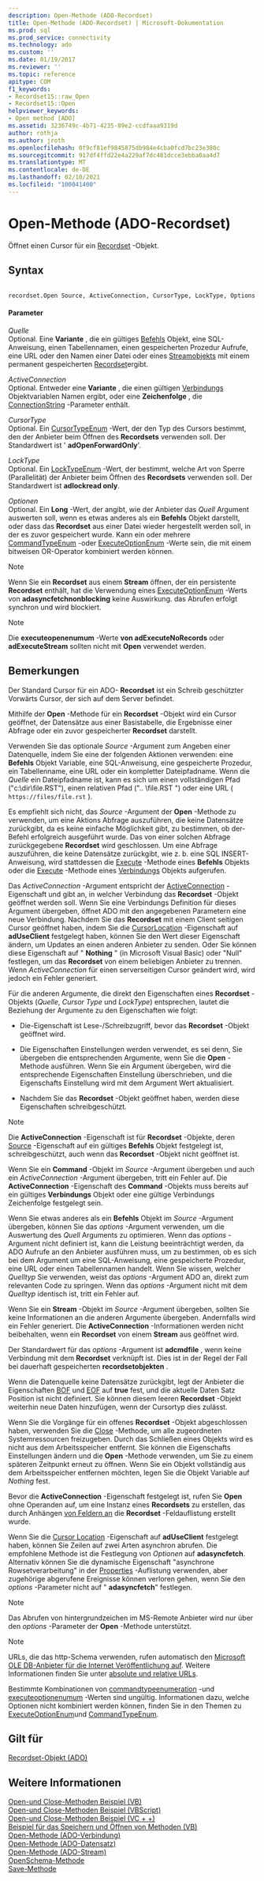 ```yaml
---
description: Open-Methode (ADO-Recordset)
title: Open-Methode (ADO-Recordset) | Microsoft-Dokumentation
ms.prod: sql
ms.prod_service: connectivity
ms.technology: ado
ms.custom: ''
ms.date: 01/19/2017
ms.reviewer: ''
ms.topic: reference
apitype: COM
f1_keywords:
- Recordset15::raw_Open
- Recordset15::Open
helpviewer_keywords:
- Open method [ADO]
ms.assetid: 3236749c-4b71-4235-89e2-ccdfaaa9319d
author: rothja
ms.author: jroth
ms.openlocfilehash: 0f9cf81ef9845875db984e4cba0fcd7bc23e380c
ms.sourcegitcommit: 917df4ffd22e4a229af7dc481dcce3ebba0aa4d7
ms.translationtype: MT
ms.contentlocale: de-DE
ms.lasthandoff: 02/10/2021
ms.locfileid: "100041400"
---
```

# <a name="open-method-ado-recordset"></a>Open-Methode (ADO-Recordset)
Öffnet einen Cursor für ein [Recordset](./recordset-object-ado.md) -Objekt.  
  
## <a name="syntax"></a>Syntax  
  
```  
  
recordset.Open Source, ActiveConnection, CursorType, LockType, Options  
```  
  
#### <a name="parameters"></a>Parameter  
 *Quelle*  
 Optional. Eine **Variante** , die ein gültiges [Befehls](./command-object-ado.md) Objekt, eine SQL-Anweisung, einen Tabellennamen, einen gespeicherten Prozedur Aufrufe, eine URL oder den Namen einer Datei oder eines [Streamobjekts](./stream-object-ado.md) mit einem permanent gespeicherten [Recordset](./recordset-object-ado.md)ergibt.  
  
 *ActiveConnection*  
 Optional. Entweder eine **Variante** , die einen gültigen [Verbindungs](./connection-object-ado.md) Objektvariablen Namen ergibt, oder eine **Zeichenfolge** , die [ConnectionString](./connectionstring-property-ado.md) -Parameter enthält.  
  
 *CursorType*  
 Optional. Ein [CursorTypeEnum](./cursortypeenum.md) -Wert, der den Typ des Cursors bestimmt, den der Anbieter beim Öffnen des **Recordsets** verwenden soll. Der Standardwert ist ' **adOpenForwardOnly**'.  
  
 *LockType*  
 Optional. Ein [LockTypeEnum](./locktypeenum.md) -Wert, der bestimmt, welche Art von Sperre (Parallelität) der Anbieter beim Öffnen des **Recordsets** verwenden soll. Der Standardwert ist **adlockread only**.  
  
 *Optionen*  
 Optional. Ein **Long** -Wert, der angibt, wie der Anbieter das *Quell* Argument auswerten soll, wenn es etwas anderes als ein **Befehls** Objekt darstellt, oder dass das **Recordset** aus einer Datei wieder hergestellt werden soll, in der es zuvor gespeichert wurde. Kann ein oder mehrere [CommandTypeEnum](./commandtypeenum.md) -oder [ExecuteOptionEnum](./executeoptionenum.md) -Werte sein, die mit einem bitweisen OR-Operator kombiniert werden können.  
  
> [!NOTE]
>  Wenn Sie ein **Recordset** aus einem **Stream** öffnen, der ein persistente **Recordset** enthält, hat die Verwendung eines [ExecuteOptionEnum](./executeoptionenum.md) -Werts von **adasyncfetchnonblocking** keine Auswirkung. das Abrufen erfolgt synchron und wird blockiert.  
  
> [!NOTE]
>  Die **executeopenenumum** -Werte **von adExecuteNoRecords** oder **adExecuteStream** sollten nicht mit **Open** verwendet werden.  
  
## <a name="remarks"></a>Bemerkungen  
 Der Standard Cursor für ein ADO- **Recordset** ist ein Schreib geschützter Vorwärts Cursor, der sich auf dem Server befindet.  
  
 Mithilfe der **Open** -Methode für ein **Recordset** -Objekt wird ein Cursor geöffnet, der Datensätze aus einer Basistabelle, die Ergebnisse einer Abfrage oder ein zuvor gespeicherter **Recordset** darstellt.  
  
 Verwenden Sie das optionale *Source* -Argument zum Angeben einer Datenquelle, indem Sie eine der folgenden Aktionen verwenden: eine **Befehls** Objekt Variable, eine SQL-Anweisung, eine gespeicherte Prozedur, ein Tabellenname, eine URL oder ein kompletter Dateipfadname. Wenn die *Quelle* ein Dateipfadname ist, kann es sich um einen vollständigen Pfad ("c:\dir\file.RST"), einen relativen Pfad (".. \file.RST ") oder eine URL ( `https://files/file.rst` ).  
  
 Es empfiehlt sich nicht, das *Source* -Argument der **Open** -Methode zu verwenden, um eine Aktions Abfrage auszuführen, die keine Datensätze zurückgibt, da es keine einfache Möglichkeit gibt, zu bestimmen, ob der-Befehl erfolgreich ausgeführt wurde. Das von einer solchen Abfrage zurückgegebene **Recordset** wird geschlossen. Um eine Abfrage auszuführen, die keine Datensätze zurückgibt, wie z. b. eine SQL INSERT-Anweisung, wird stattdessen die [Execute](./execute-method-ado-command.md) -Methode eines **Befehls** Objekts oder die [Execute](./execute-method-ado-connection.md) -Methode eines [Verbindungs](./connection-object-ado.md) Objekts aufgerufen.  
  
 Das *ActiveConnection* -Argument entspricht der [ActiveConnection](./activeconnection-property-ado.md) -Eigenschaft und gibt an, in welcher Verbindung das **Recordset** -Objekt geöffnet werden soll. Wenn Sie eine Verbindungs Definition für dieses Argument übergeben, öffnet ADO mit den angegebenen Parametern eine neue Verbindung. Nachdem Sie das **Recordset** mit einem Client seitigen Cursor geöffnet haben, indem Sie die [CursorLocation](./cursorlocation-property-ado.md) -Eigenschaft auf **adUseClient** festgelegt haben, können Sie den Wert dieser Eigenschaft ändern, um Updates an einen anderen Anbieter zu senden. Oder Sie können diese Eigenschaft auf " **Nothing** " (in Microsoft Visual Basic) oder "Null" festlegen, um das **Recordset** von einem beliebigen Anbieter zu trennen. Wenn *ActiveConnection* für einen serverseitigen Cursor geändert wird, wird jedoch ein Fehler generiert.  
  
 Für die anderen Argumente, die direkt den Eigenschaften eines **Recordset** -Objekts (*Quelle*, *Cursor Type* und *LockType*) entsprechen, lautet die Beziehung der Argumente zu den Eigenschaften wie folgt:  
  
-   Die-Eigenschaft ist Lese-/Schreibzugriff, bevor das **Recordset** -Objekt geöffnet wird.  
  
-   Die Eigenschaften Einstellungen werden verwendet, es sei denn, Sie übergeben die entsprechenden Argumente, wenn Sie die **Open** -Methode ausführen. Wenn Sie ein Argument übergeben, wird die entsprechende Eigenschaften Einstellung überschrieben, und die Eigenschafts Einstellung wird mit dem Argument Wert aktualisiert.  
  
-   Nachdem Sie das **Recordset** -Objekt geöffnet haben, werden diese Eigenschaften schreibgeschützt.  
  
> [!NOTE]
>  Die **ActiveConnection** -Eigenschaft ist für **Recordset** -Objekte, deren [Source](./source-property-ado-recordset.md) -Eigenschaft auf ein gültiges **Befehls** Objekt festgelegt ist, schreibgeschützt, auch wenn das **Recordset** -Objekt nicht geöffnet ist.  
  
 Wenn Sie ein **Command** -Objekt im *Source* -Argument übergeben und auch ein *ActiveConnection* -Argument übergeben, tritt ein Fehler auf. Die **ActiveConnection** -Eigenschaft des **Command** -Objekts muss bereits auf ein gültiges **Verbindungs** Objekt oder eine gültige Verbindungs Zeichenfolge festgelegt sein.  
  
 Wenn Sie etwas anderes als ein **Befehls** Objekt im *Source* -Argument übergeben, können Sie das *options* -Argument verwenden, um die Auswertung des *Quell* Arguments zu optimieren. Wenn das *options* -Argument nicht definiert ist, kann die Leistung beeinträchtigt werden, da ADO Aufrufe an den Anbieter ausführen muss, um zu bestimmen, ob es sich bei dem Argument um eine SQL-Anweisung, eine gespeicherte Prozedur, eine URL oder einen Tabellennamen handelt. Wenn Sie wissen, welcher *Quelltyp* Sie verwenden, weist das *options* -Argument ADO an, direkt zum relevanten Code zu springen. Wenn das *options* -Argument nicht mit dem *Quelltyp* identisch ist, tritt ein Fehler auf.  
  
 Wenn Sie ein **Stream** -Objekt im *Source* -Argument übergeben, sollten Sie keine Informationen an die anderen Argumente übergeben. Andernfalls wird ein Fehler generiert. Die **ActiveConnection** -Informationen werden nicht beibehalten, wenn ein **Recordset** von einem **Stream** aus geöffnet wird.  
  
 Der Standardwert für das *options* -Argument ist **adcmdfile** , wenn keine Verbindung mit dem **Recordset** verknüpft ist. Dies ist in der Regel der Fall bei dauerhaft gespeicherten **recordsetobjekten** .  
  
 Wenn die Datenquelle keine Datensätze zurückgibt, legt der Anbieter die Eigenschaften [BOF](./bof-eof-properties-ado.md) und [EOF](./bof-eof-properties-ado.md) auf **true** fest, und die aktuelle Daten Satz Position ist nicht definiert. Sie können diesem leeren **Recordset** -Objekt weiterhin neue Daten hinzufügen, wenn der Cursortyp dies zulässt.  
  
 Wenn Sie die Vorgänge für ein offenes **Recordset** -Objekt abgeschlossen haben, verwenden Sie die [Close](./close-method-ado.md) -Methode, um alle zugeordneten Systemressourcen freizugeben. Durch das Schließen eines Objekts wird es nicht aus dem Arbeitsspeicher entfernt. Sie können die Eigenschafts Einstellungen ändern und die **Open** -Methode verwenden, um Sie zu einem späteren Zeitpunkt erneut zu öffnen. Wenn Sie ein Objekt vollständig aus dem Arbeitsspeicher entfernen möchten, legen Sie die Objekt Variable auf *Nothing* fest.  
  
 Bevor die **ActiveConnection** -Eigenschaft festgelegt ist, rufen Sie **Open** ohne Operanden auf, um eine Instanz eines **Recordsets** zu erstellen, das durch Anhängen [von Feldern an](./fields-collection-ado.md) die **Recordset** -Feldauflistung erstellt wurde.  
  
 Wenn Sie die [Cursor Location](./cursorlocation-property-ado.md) -Eigenschaft auf **adUseClient** festgelegt haben, können Sie Zeilen auf zwei Arten asynchron abrufen. Die empfohlene Methode ist die Festlegung von *Optionen* auf **adasyncfetch**. Alternativ können Sie die dynamische Eigenschaft "asynchrone Rowsetverarbeitung" in der [Properties](./properties-collection-ado.md) -Auflistung verwenden, aber zugehörige abgerufene Ereignisse können verloren gehen, wenn Sie den *options* -Parameter nicht auf " **adasyncfetch**" festlegen.  
  
> [!NOTE]
>  Das Abrufen von hintergrundzeichen im MS-Remote Anbieter wird nur über den *options* -Parameter der **Open** -Methode unterstützt.  
  
> [!NOTE]
>  URLs, die das http-Schema verwenden, rufen automatisch den [Microsoft OLE DB-Anbieter für die Internet Veröffentlichung auf](../../guide/appendixes/microsoft-ole-db-provider-for-internet-publishing.md). Weitere Informationen finden Sie unter [absolute und relative URLs](../../guide/data/absolute-and-relative-urls.md).  
  
 Bestimmte Kombinationen von [commandtypeenumeration](./commandtypeenum.md) -und [executeoptionenumum](./executeoptionenum.md) -Werten sind ungültig. Informationen dazu, welche Optionen nicht kombiniert werden können, finden Sie in den Themen zu [ExecuteOptionEnum](./executeoptionenum.md)und [CommandTypeEnum](./commandtypeenum.md).  
  
## <a name="applies-to"></a>Gilt für  
 [Recordset-Objekt (ADO)](./recordset-object-ado.md)  
  
## <a name="see-also"></a>Weitere Informationen  
 [Open-und Close-Methoden Beispiel (VB)](./open-and-close-methods-example-vb.md)   
 [Open-und Close-Methoden Beispiel (VBScript)](./open-and-close-methods-example-vbscript.md)   
 [Open-und Close-Methoden Beispiel (VC + +)](./open-and-close-methods-example-vc.md)   
 [Beispiel für das Speichern und Öffnen von Methoden (VB)](./save-and-open-methods-example-vb.md)   
 [Open-Methode (ADO-Verbindung)](./open-method-ado-connection.md)   
 [Open-Methode (ADO-Datensatz)](./open-method-ado-record.md)   
 [Open-Methode (ADO-Stream)](./open-method-ado-stream.md)   
 [OpenSchema-Methode](./openschema-method.md)   
 [Save-Methode](./save-method.md)